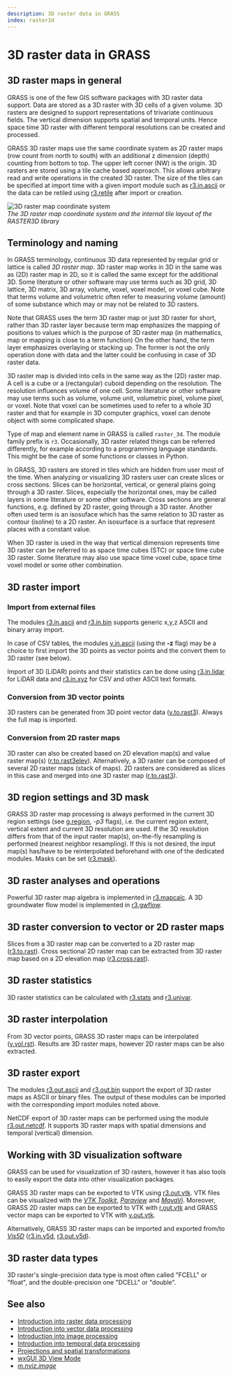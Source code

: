 ```yaml
---
description: 3D raster data in GRASS
index: raster3d
---
```


# 3D raster data in GRASS

## 3D raster maps in general

GRASS is one of the few GIS software packages with 3D raster data
support. Data are stored as a 3D raster with 3D cells of a given volume.
3D rasters are designed to support representations of trivariate
continuous fields. The vertical dimension supports spatial and temporal
units. Hence space time 3D raster with different temporal resolutions
can be created and processed.

GRASS 3D raster maps use the same coordinate system as 2D raster
maps (row count from north to south) with an additional z dimension
(depth) counting from bottom to top. The upper left corner (NW) is the
origin. 3D rasters are stored using a tile cache based approach. This
allows arbitrary read and write operations in the created 3D raster. The
size of the tiles can be specified at import time with a given import
module such as [r3.in.ascii](r3.in.ascii.md) or the data can be retiled
using [r3.retile](r3.retile.md) after import or creation.

![3D raster map coordinate system](raster3d_layout.png)  
*The 3D raster map coordinate system and the internal tile layout of the
RASTER3D library*

## Terminology and naming

In GRASS terminology, continuous 3D data represented by regular grid
or lattice is called *3D raster map*. 3D raster map works in 3D in the
same was as (2D) raster map in 2D, so it is called the same except for
the additional 3D. Some literature or other software may use terms such
as 3D grid, 3D lattice, 3D matrix, 3D array, volume, voxel, voxel model,
or voxel cube. Note that terms volume and volumetric often refer to
measuring volume (amount) of some substance which may or may not be
related to 3D rasters.

Note that GRASS uses the term 3D raster map or just 3D raster for
short, rather than 3D raster layer because term map emphasizes the
mapping of positions to values which is the purpose of 3D raster map (in
mathematics, map or mapping is close to a term function) On the other
hand, the term layer emphasizes overlaying or stacking up. The former is
not the only operation done with data and the latter could be confusing
in case of 3D raster data.

3D raster map is divided into cells in the same way as the (2D) raster
map. A cell is a cube or a (rectangular) cuboid depending on the
resolution. The resolution influences volume of one cell. Some
literature or other software may use terms such as volume, volume unit,
volumetric pixel, volume pixel, or voxel. Note that voxel can be
sometimes used to refer to a whole 3D raster and that for example in 3D
computer graphics, voxel can denote object with some complicated shape.

Type of map and element name in GRASS is called `raster_3d`. The
module family prefix is `r3`. Occasionally, 3D raster related things can
be referred differently, for example according to a programming language
standards. This might be the case of some functions or classes in
Python.

In GRASS, 3D rasters are stored in tiles which are hidden from user
most of the time. When analyzing or visualizing 3D rasters user can
create slices or cross sections. Slices can be horizontal, vertical, or
general plains going through a 3D raster. Slices, especially the
horizontal ones, may be called layers in some literature or some other
software. Cross sections are general functions, e.g. defined by 2D
raster, going through a 3D raster. Another often used term is an
isosuface which has the same relation to 3D raster as contour (isoline)
to a 2D raster. An isosurface is a surface that represent places with a
constant value.

When 3D raster is used in the way that vertical dimension represents
time 3D raster can be referred to as space time cubes (STC) or space
time cube 3D raster. Some literature may also use space time voxel cube,
space time voxel model or some other combination.

## 3D raster import

### Import from external files

The modules [r3.in.ascii](r3.in.ascii.md) and [r3.in.bin](r3.in.bin.md)
supports generic x,y,z ASCII and binary array import.

In case of CSV tables, the modules [v.in.ascii](v.in.ascii.md) (using
the **-z** flag) may be a choice to first import the 3D points as vector
points and the convert them to 3D raster (see below).

Import of 3D (LiDAR) points and their statistics can be done using
[r3.in.lidar](r3.in.lidar.md) for LiDAR data and
[r3.in.xyz](r3.in.xyz.md) for CSV and other ASCII text formats.

### Conversion from 3D vector points

3D rasters can be generated from 3D point vector data
([v.to.rast3](v.to.rast3.md)). Always the full map is imported.

### Conversion from 2D raster maps

3D raster can also be created based on 2D elevation map(s) and value
raster map(s) ([r.to.rast3elev](r.to.rast3elev.md)). Alternatively, a 3D
raster can be composed of several 2D raster maps (stack of maps). 2D
rasters are considered as slices in this case and merged into one 3D
raster map ([r.to.rast3](r.to.rast3.md)).

## 3D region settings and 3D mask

GRASS 3D raster map processing is always performed in the current 3D
region settings (see [g.region](g.region.md), *-p3* flags), i.e. the
current region extent, vertical extent and current 3D resolution are
used. If the 3D resolution differs from that of the input raster map(s),
on-the-fly resampling is performed (nearest neighbor resampling). If
this is not desired, the input map(s) has/have to be reinterpolated
beforehand with one of the dedicated modules. Masks can be set
([r3.mask](r3.mask.md)).

## 3D raster analyses and operations

Powerful 3D raster map algebra is implemented in
[r3.mapcalc](r3.mapcalc.md). A 3D groundwater flow model is implemented
in [r3.gwflow](r3.gwflow.md).

## 3D raster conversion to vector or 2D raster maps

Slices from a 3D raster map can be converted to a 2D raster map
([r3.to.rast](r3.to.rast.md)). Cross sectional 2D raster map can be
extracted from 3D raster map based on a 2D elevation map
([r3.cross.rast](r3.cross.rast.md)).

## 3D raster statistics

3D raster statistics can be calculated with [r3.stats](r3.stats.md) and
[r3.univar](r3.univar.md).

## 3D raster interpolation

From 3D vector points, GRASS 3D raster maps can be interpolated
([v.vol.rst](v.vol.rst.md)). Results are 3D raster maps, however 2D
raster maps can be also extracted.

## 3D raster export

The modules [r3.out.ascii](r3.out.ascii.md) and
[r3.out.bin](r3.out.bin.md) support the export of 3D raster maps as
ASCII or binary files. The output of these modules can be imported with
the corresponding import modules noted above.

NetCDF export of 3D raster maps can be performed using the module
[r3.out.netcdf](r3.out.netcdf.md). It supports 3D raster maps with
spatial dimensions and temporal (vertical) dimension.

## Working with 3D visualization software

GRASS can be used for visualization of 3D rasters, however it has
also tools to easily export the data into other visualization packages.

GRASS 3D raster maps can be exported to VTK using
[r3.out.vtk](r3.out.vtk.md). VTK files can be visualized with the *[VTK
Toolkit](https://vtk.org)*, *[Paraview](https://www.paraview.org)* and
*[MayaVi](https://github.com/enthought/mayavi)*. Moreover, GRASS 2D
raster maps can be exported to VTK with [r.out.vtk](r.out.vtk.md) and
GRASS vector maps can be exported to VTK with
[v.out.vtk](v.out.vtk.md).

Alternatively, GRASS 3D raster maps can be imported and exported from/to
*[Vis5D](https://vis5d.sourceforge.net/)* ([r3.in.v5d](r3.in.v5d.md),
[r3.out.v5d](r3.out.v5d.md)).

## 3D raster data types

3D raster's single-precision data type is most often called "FCELL" or
"float", and the double-precision one "DCELL" or "double".

## See also

- [Introduction into raster data processing](rasterintro.md)
- [Introduction into vector data processing](vectorintro.md)
- [Introduction into image processing](imageryintro.md)
- [Introduction into temporal data processing](temporalintro.md)
- [Projections and spatial transformations](projectionintro.md)
- [wxGUI 3D View Mode](wxGUI.nviz.md)
- *[m.nviz.image](m.nviz.image.md)*
